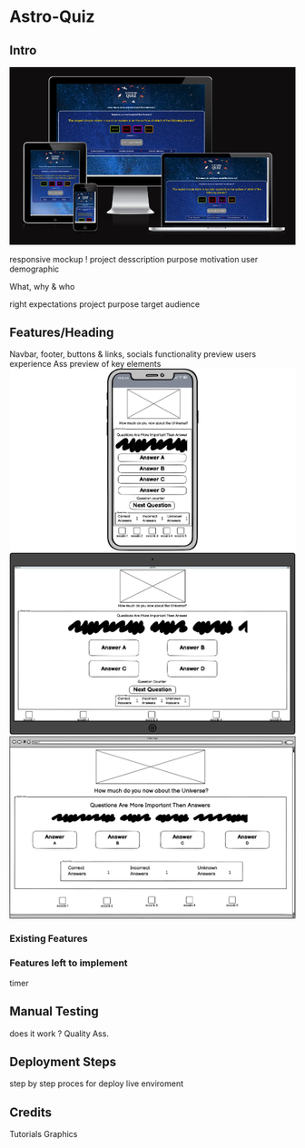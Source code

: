 # Astro-Quiz

## Intro

![Alt text](assets/images/wireframes/Responsive.png)

responsive mockup !
project desscription
purpose motivation
user demographic

What, why & who 

right expectations
project purpose
target audience

## Features/Heading
Navbar, footer, buttons & links, socials
functionality preview
users experience Ass
preview of key elements
![Alt text](assets/images/wireframes/PP2-Smartphone1.png)
![Alt text](assets/images/wireframes/PP2-Wireframe-tablet-1.png)
![Alt text](assets/images/wireframes/PP2-wireframe-desktop.png)

### Existing Features

### Features left to implement
timer 

## Manual Testing
does it work ?
Quality Ass. 

## Deployment Steps
step by step proces for deploy
live enviroment


## Credits
Tutorials
Graphics





